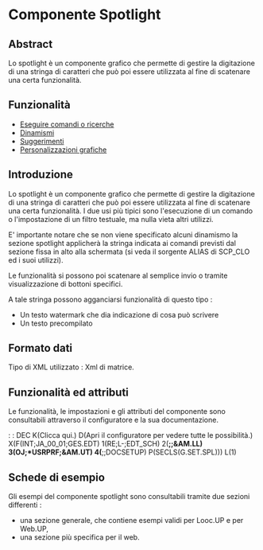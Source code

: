 # Componente Spotlight

## Abstract

Lo spotlight è un componente grafico che permette di gestire la digitazione di una stringa di caratteri che può poi essere utilizzata al fine di scatenare una certa funzionalità.


## Funzionalità
- [Eseguire comandi o ricerche](Sorgenti/DOC/TA/B£AMO/LOCSPL_F01)
- [Dinamismi](Sorgenti/DOC/TA/B£AMO/LOCSPL_F02)
- [Suggerimenti](Sorgenti/DOC/TA/B£AMO/LOCSPL_F03)
- [Personalizzazioni grafiche](Sorgenti/DOC/TA/B£AMO/LOCSPL_F04)

## Introduzione
Lo spotlight è un componente grafico che permette di gestire la digitazione di una stringa di caratteri che può poi essere utilizzata al fine di scatenare una certa funzionalità.
I due usi più tipici sono l'esecuzione di un comando o l'impostazione di un filtro testuale, ma nulla vieta altri utilizzi.

E' importante notare che se non viene specificato alcuni dinamismo la sezione spotlight applicherà la stringa indicata ai comandi previsti dal sezione fissa in alto alla schermata (si veda il sorgente ALIAS di SCP_CLO ed i suoi utilizzi).

Le funzionalità si possono poi scatenare al semplice invio o tramite visualizzazione di bottoni specifici.

A tale stringa possono agganciarsi funzionalità di questo tipo : 
* Un testo watermark che dia indicazione di cosa può scrivere
* Un testo precompilato

## Formato dati
Tipo di XML utilizzato :  Xml di matrice.

## Funzionalità ed attributi
Le funzionalità, le impostazioni e gli attributi del componente sono consultabili attraverso il configuratore e la sua documentazione.

 :  : DEC K(Clicca qui.) D(Apri il configuratore per vedere tutte le possibilità.) X(F(INT;JA_00_01;GES.EDT) 1(RE;L-;EDT_SCH) 2(**;;&AM.LL) 3(OJ;*USRPRF;&AM.UT) 4(**;;DOCSETUP) P(SECLS(G.SET.SPL))) L(1)

## Schede di esempio
Gli esempi del componente spotlight sono consultabili tramite due sezioni differenti : 
- una sezione generale, che contiene esempi validi per Looc.UP e per Web.UP,
- una sezione più specifica per il web.

